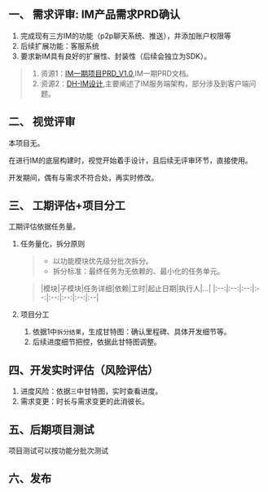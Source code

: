 
## 一、 需求评审: IM产品需求PRD确认

1. 完成现有三方IM的功能（p2p聊天系统、推送），并添加账户权限等
2. 后续扩展功能：客服系统
3. 要求新IM具有良好的扩展性、封装性（后续会独立为SDK）。
	
	
>  1. 资源1：[IM一期项目PRD_V1.0](IM一期项目PRD_V1.0.docx),IM一期PRD文档。
>  2. 资源2：[DH-IM设计](DH-IM设计.docx),主要阐述了IM服务端架构，部分涉及到客户端问题。
	

## 二、 视觉评审

本项目无。

在进行IM的底层构建时，视觉开始着手设计，且后续无评审环节，直接使用。

开发期间，偶有与需求不符合处，再实时修改。


## 三、 工期评估+项目分工

工期评估依据任务量。

1. 任务量化，拆分原则
	> * 以功能模块优先级分批次拆分。
	> * 拆分标准：最终任务为无依赖的、最小化的任务单元。
	
	>  |模块|子模块|任务详细|依赖|工时|起止日期|执行人|...|
	|:--:|:--:|:--:|:--:|:--:|:--:|:--:|:--|
	
2. 项目分工

	1. 依据1中`拆分结果`，生成甘特图：确认里程碑、具体开发细节等。
	2. 后续进度细节把控，依据此甘特图调整。

	
## 四、开发实时评估（风险评估）

1. 进度风险：依据`三`中甘特图，实时查看进度。
2. 需求变更：时长与需求变更的此消彼长。


## 五、后期项目测试

项目测试可以按功能分批次测试


## 六、发布